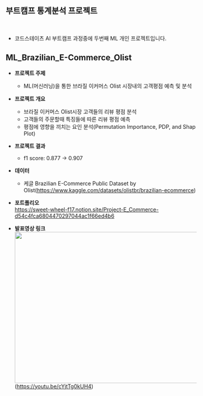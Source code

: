 ## 부트캠프 통계분석 프로젝트
<br>

- 코드스테이츠 AI 부트캠프 과정중에 두번째 ML 개인 프로젝트입니다. <br>

## ML_Brazilian_E-Commerce_Olist
- **프로젝트 주제**
  - ML(머신러닝)을 통한 브라질 이커머스 Olist 시장내의 고객평점 예측 및 분석

- **프로젝트 개요**
  - 브라질 이커머스 Olist시장 고객들의 리뷰 평점 분석
  - 고객들의 주문할때 특징들에 따른 리뷰 평점 예측
  - 평점에 영향을 끼치는 요인 분석(Permutation Importance, PDP, and Shap Plot)

- **프로젝트 결과**  
  - f1 score: 0.877 → 0.907


- **데이터**  
  - 케글 Brazilian E-Commerce Public Dataset by Olist(https://www.kaggle.com/datasets/olistbr/brazilian-ecommerce) 

- **포트폴리오**  
https://sweet-wheel-f17.notion.site/Project-E_Commerce-d54c4fca6804470297044ac1f66ed4b6

- **발표영상 링크**    
<img src="https://user-images.githubusercontent.com/101457515/196030344-38ac1d9f-f79a-4090-98ba-18de8172d7c7.jpeg" width="700" height="400"/> <br>
(https://youtu.be/cYjtTg0kUH4)



<br><br>

